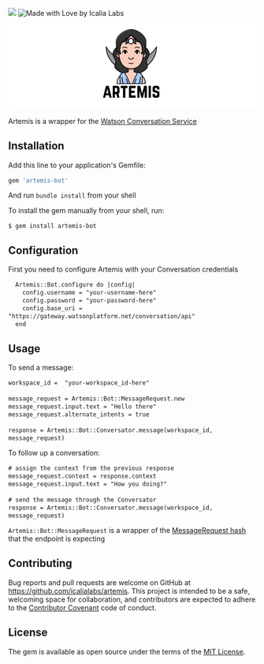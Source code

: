 <a href="https://codeclimate.com/repos/582ddb758ec2e6008000009a/feed"><img src="https://codeclimate.com/repos/582ddb758ec2e6008000009a/badges/5b338f461679b2e41308/gpa.svg" /></a>
![Made with Love by Icalia Labs](https://img.shields.io/badge/With%20love%20by-Icalia%20Labs-ff3434.svg)


<div style="text-align:center">
  <img src="assets/logo.png" width="980">
</div>

Artemis is a wrapper for the [Watson Conversation Service](http://www.ibm.com/watson/developercloud/doc/conversation/)

## Installation

Add this line to your application's Gemfile:

```ruby
gem 'artemis-bot'
```

And run `bundle install` from your shell

To install the gem manually from your shell, run:

    $ gem install artemis-bot

## Configuration

First you need to configure Artemis with your Conversation credentials

```
  Artemis::Bot.configure do |config|
    config.username = "your-username-here"
    config.password = "your-password-here"
    config.base_uri = "https://gateway.watsonplatform.net/conversation/api"
  end
```

## Usage

To send a message:

```
workspace_id =  "your-workspace_id-here"

message_request = Artemis::Bot::MessageRequest.new
message_request.input.text = "Hello there"
message_request.alternate_intents = true

response = Artemis::Bot::Conversator.message(workspace_id, message_request)
```

To follow up a conversation:

```
# assign the context from the previous response
message_request.context = response.context
message_request.input.text = "How you doing?"

# send the message through the Conversator
response = Artemis::Bot::Conversator.message(workspace_id, message_request)
```

`Artemis::Bot::MessageRequest` is a wrapper of the [MessageRequest hash](http://www.ibm.com/watson/developercloud/conversation/api/v1/?curl#send_message) that the endpoint is expecting


## Contributing

Bug reports and pull requests are welcome on GitHub at https://github.com/icalialabs/artemis. This project is intended to be a safe, welcoming space for collaboration, and contributors are expected to adhere to the [Contributor Covenant](http://contributor-covenant.org) code of conduct.


## License

The gem is available as open source under the terms of the [MIT License](http://opensource.org/licenses/MIT).
